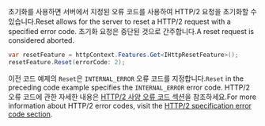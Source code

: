 <span data-ttu-id="b038a-101">초기화를 사용하면 서버에서 지정된 오류 코드를 사용하여 HTTP/2 요청을 초기화할 수 있습니다.</span><span class="sxs-lookup"><span data-stu-id="b038a-101">Reset allows for the server to reset a HTTP/2 request with a specified error code.</span></span> <span data-ttu-id="b038a-102">초기화 요청은 중단된 것으로 간주합니다.</span><span class="sxs-lookup"><span data-stu-id="b038a-102">A reset request is considered aborted.</span></span>

```csharp
var resetFeature = httpContext.Features.Get<IHttpResetFeature>();
resetFeature.Reset(errorCode: 2);
```

<span data-ttu-id="b038a-103">이전 코드 예제의 `Reset`은 `INTERNAL_ERROR` 오류 코드를 지정합니다.</span><span class="sxs-lookup"><span data-stu-id="b038a-103">`Reset` in the preceding code example specifies the `INTERNAL_ERROR` error code.</span></span> <span data-ttu-id="b038a-104">HTTP/2 오류 코드에 관한 자세한 내용은 [HTTP/2 사양 오류 코드 섹션](https://tools.ietf.org/html/rfc7540#page-50)을 참조하세요.</span><span class="sxs-lookup"><span data-stu-id="b038a-104">For more information about HTTP/2 error codes, visit the [HTTP/2 specification error code section](https://tools.ietf.org/html/rfc7540#page-50).</span></span>